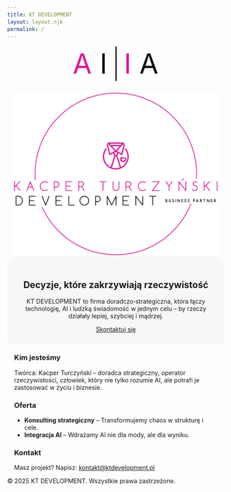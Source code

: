 ```yaml
---
title: KT DEVELOPMENT
layout: layout.njk
permalink: /
---
```


<!-- Lokalny styl tylko dla TEJ strony: cieńsze AI|IA + JEDEN czarny separator,
     układ jak w referencji, hamburger tylko na mobile. -->
<style>
  :root{ --pink:#DF1995; --ink:#111; --page-max:1200px; --gutter:32px; }
  .hero-logos, .hero, section{ max-width: var(--page-max); margin-left:auto; margin-right:auto; }

  /* ===== AI|IA — litery cieńsze + JEDEN czarny separator ===== */
  .ai-lockup{ display:inline-grid; grid-auto-flow:column; align-items:center; gap: clamp(14px, 1.8vw, 26px); }
  .ai-lockup .ch{ line-height:1; letter-spacing:.02em; font-weight: 400; } /* cieńsze */
  .ai-lockup .ch.a{ /* opcjonalnie delikatnie mocniej dla A */ font-weight: 400; }
  .ai-lockup .ch.i{ font-weight: 400; }
  .ai-lockup .bar{ width:3px; height: clamp(90px, 11vw, 160px); background: var(--ink); display:block; }
  .ai-lockup .pink{ color: var(--pink); }
  .ai-lockup .ink{ color: var(--ink); }

  /* ===== Desktop (jak na zrzucie) ===== */
  @media (min-width: 1024px){
    .hero-logos{ display:grid; grid-template-columns: 1fr 1.25fr; align-items:center; gap:40px; margin-top:24px; padding:0 var(--gutter); }
    .ai-lockup .ch{ font-size: clamp(72px, 9vw, 140px); }

    .kt-logo{ display:flex; justify-content:center; align-items:center; }
    .kt-logo img{ width:100%; max-width: 640px; height:auto; display:block; }

    .hero{ margin-top:48px; padding:32px; background:#f5f5f5; border-radius:16px; text-align:center; }
    .hero h2{ margin:0 0 12px; font-size:28px; }
    .hero p{ max-width:760px; margin:0 auto 16px; color:#555; line-height:1.55; }
    .cta-button{ border-radius:12px; padding:12px 22px; font-weight:600; background:var(--pink); color:#fff; text-decoration:none; }

    section{ padding-left:var(--gutter); padding-right:var(--gutter); }
    h3{ color:var(--pink); }
  }

  /* ===== Mobile (skalowanie) ===== */
  @media (max-width: 1023px){
    .hero-logos{ display:flex; flex-direction:column; gap:24px; align-items:center; margin-top:16px; padding:0 16px; }
    .ai-lockup .ch{ font-size: clamp(36px, 12vw, 64px); }
    .ai-lockup .bar{ height: clamp(44px, 14vw, 80px); }
    .kt-logo img{ max-width: clamp(240px, 80vw, 480px); height:auto; }
    .hero{ padding:24px 16px; background:#f7f7f7; border-radius:16px 16px 0 0; text-align:center; }
    section{ padding:0 16px; }
  }

  /* ===== HAMBURGER tylko na mobile (≤768px) — ukryj poziome menu headera ===== */
  @media (min-width: 769px){
    .hamburger, .mobile-drawer, .mobile-drawer-backdrop{ display:none !important; }
  }
  @media (max-width: 768px){
    header .nav{ display:none !important; }
    .hamburger{
      position: fixed; left: max(16px, env(safe-area-inset-left)); top: max(16px, env(safe-area-inset-top));
      width:50px; height:50px; display:flex; align-items:center; justify-content:center; flex-direction:column;
      background:var(--pink); color:#fff; border-radius:8px; box-shadow:0 4px 20px rgba(223,25,149,.3); z-index:12090;
    }
    .hamburger span{ display:block; width:20px; height:2px; background:#fff; border-radius:2px; transition:all .3s ease; }
    .hamburger span+span{ margin-top:6px; }
    .mobile-drawer{ position:fixed; top:0; left:0; height:100dvh; width:80vw; max-width:320px; background:#fff; transform:translateX(-100%); transition:transform .25s ease; z-index:12095; padding:20px; box-shadow:2px 0 20px rgba(0,0,0,.12); display:block; overflow-y:auto; }
    .mobile-drawer-backdrop{ position:fixed; inset:0; background:rgba(0,0,0,.3); backdrop-filter:blur(2px); opacity:0; pointer-events:none; transition:opacity .2s ease; z-index:12085; display:block; }
    #menu-toggle:checked + .hamburger span:nth-child(1){ transform:rotate(45deg) translate(6px,6px); }
    #menu-toggle:checked + .hamburger span:nth-child(2){ opacity:0; }
    #menu-toggle:checked + .hamburger span:nth-child(3){ transform:rotate(-45deg) translate(6px,-6px); }
    #menu-toggle:checked ~ .mobile-drawer{ transform:translateX(0); }
    #menu-toggle:checked ~ .mobile-drawer-backdrop{ opacity:1; pointer-events:auto; }
  }
</style>

<!-- === HAMBURGER (MOBILE-ONLY) — ważna kolejność rodzeństwa! === -->
<input type="checkbox" id="menu-toggle" class="menu-toggle" style="position:absolute;left:-9999px;top:-9999px" />
<label for="menu-toggle" class="hamburger" aria-label="Otwórz menu" aria-controls="mobile-drawer" aria-expanded="false">
  <span></span><span></span><span></span>
</label>
<aside id="mobile-drawer" class="mobile-drawer" role="navigation" aria-label="Menu">
  <header>
    <h2>Menu</h2>
    <label for="menu-toggle" class="close" aria-label="Zamknij">×</label>
  </header>
  <nav>
    <a href="#about">O nas</a>
    <a href="#offer">Oferta</a>
    <a href="#projects">Projekty</a>
    <a href="#blog">Blog</a>
    <a href="#contact">Kontakt</a>
  </nav>
</aside>
<label for="menu-toggle" class="mobile-drawer-backdrop" aria-hidden="true"></label>

<!-- ===== HERO / LOGA ===== -->
<section class="hero-logos">
  <div class="ai-lockup" role="img" aria-label="AI | IA">
    <span class="ch a pink">A</span>
    <span class="ch i ink">I</span>
    <span class="bar" aria-hidden="true"></span>
    <span class="ch i pink">I</span>
    <span class="ch a ink">A</span>
  </div>
  <div class="kt-logo">
    <img src="/base_logo_white_background.png" alt="Kacper Turczyński Development — logo" />
  </div>
</section>

<!-- ===== HERO ===== -->
<section class="hero">
  <h2>Decyzje, które zakrzywiają rzeczywistość</h2>
  <p>KT DEVELOPMENT to firma doradczo‑strategiczna, która łączy technologię, AI i ludzką świadomość w jednym celu – by rzeczy działały lepiej, szybciej i mądrzej.</p>
  <a href="#contact" class="cta-button">Skontaktuj się</a>
</section>

<!-- ===== O NAS ===== -->
<section id="about">
  <h3>Kim jesteśmy</h3>
  <p>Twórca: Kacper Turczyński – doradca strategiczny, operator rzeczywistości, człowiek, który nie tylko rozumie AI, ale potrafi je zastosować w życiu i biznesie.</p>
</section>

<!-- ===== OFERTA ===== -->
<section id="offer">
  <h3>Oferta</h3>
  <ul>
    <li><strong>Konsulting strategiczny</strong> – Transformujemy chaos w strukturę i cele.</li>
    <li><strong>Integracja AI</strong> – Wdrażamy AI nie dla mody, ale dla wyniku.</li>
  </ul>
</section>

<!-- ===== KONTAKT ===== -->
<section id="contact">
  <h3>Kontakt</h3>
  <p>Masz projekt? Napisz: <a href="mailto:kontakt@ktdevelopment.pl">kontakt@ktdevelopment.pl</a></p>
</section>

<footer>
  <p>© 2025 KT DEVELOPMENT. Wszystkie prawa zastrzeżone.</p>
</footer>
